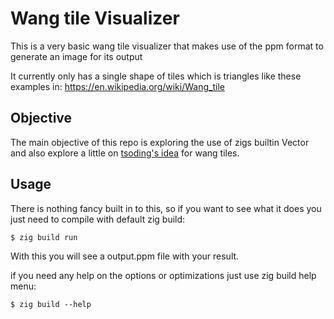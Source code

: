 # Wang tile Visualizer

This is a very basic wang tile visualizer that makes use of the ppm format to generate an image for its output

It currently only has a single shape of tiles which is triangles like these examples in: https://en.wikipedia.org/wiki/Wang_tile

## Objective 

The main objective of this repo is exploring the use of zigs builtin Vector and also explore a little on [tsoding's idea](https://www.youtube.com/watch?v=IGTuv_KKLFs&list=PLpM-Dvs8t0VYgJXZyQzWjfYUm3MxcvqR0) for wang tiles.

## Usage 

There is nothing fancy built in to this, so if you want to see what it does you just need to compile with default zig build:

```console
$ zig build run
```

With this you will see a output.ppm file with your result.

if you need any help on the options or optimizations just use zig build help menu:

```console
$ zig build --help
```

